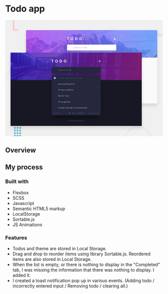 
# Todo app

![Design preview for the Todo app coding challenge](./design/desktop-preview.jpg)

## Overview

## My process

### Built with

 - Flexbox
 - SCSS
 - Javascript
 - Semantic HTML5 markup
 - LocalStorage
 - Sortable.js
 - JS Animations

### Features

- Todos and theme are stored in Local Storage.
- Drag and drop to reorder items using library Sortable.js. Reordered items are also stored in Local Storage.
- When the list is empty, or there is nothing to display in the "Completed" tab, I was missing the information that there was nothing to display. I added it.
- I created a toast notification pop up in various events. (Adding todo / incorrectly entered input / Removing todo / clearing all.)
 

